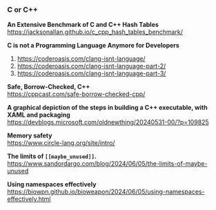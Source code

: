 ### C or C++

**An Extensive Benchmark of C and C++ Hash Tables**  
https://jacksonallan.github.io/c_cpp_hash_tables_benchmark/

**C is not a Programming Language Anymore for Developers**

1. https://coderoasis.com/clang-isnt-language/
2. https://coderoasis.com/clang-isnt-language-part-2/
3. https://coderoasis.com/clang-isnt-language-part-3/

**Safe, Borrow-Checked, C++**  
https://cppcast.com/safe-borrow-checked-cpp/

**A graphical depiction of the steps in building a C++ executable, with XAML and packaging**  
https://devblogs.microsoft.com/oldnewthing/20240531-00/?p=109825

**Memory safety**  
https://www.circle-lang.org/site/intro/

**The limits of `[[maybe_unused]]`.**  
https://www.sandordargo.com/blog/2024/06/05/the-limits-of-maybe-unused

**Using namespaces effectively**  
https://biowpn.github.io/bioweapon/2024/06/05/using-namespaces-effectively.html
